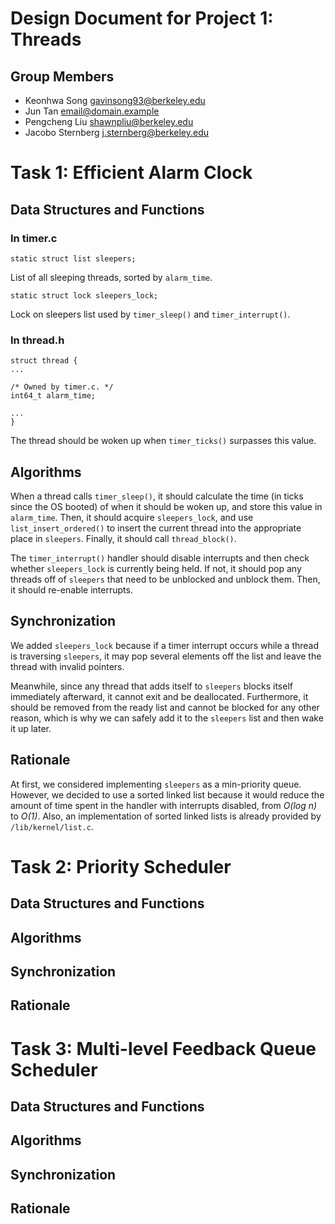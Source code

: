Design Document for Project 1: Threads
======================================

## Group Members

* Keonhwa Song <gavinsong93@berkeley.edu>
* Jun Tan <email@domain.example>
* Pengcheng Liu <shawnpliu@berkeley.edu>
* Jacobo Sternberg <j.sternberg@berkeley.edu>

# Task 1: Efficient Alarm Clock

## Data Structures and Functions

### In timer.c

```
static struct list sleepers;
```
List of all sleeping threads, sorted by `alarm_time`.

```
static struct lock sleepers_lock;
```
Lock on sleepers list used by `timer_sleep()` and `timer_interrupt()`.

### In thread.h

```
struct thread {
...

/* Owned by timer.c. */
int64_t alarm_time;

...
}
```
The thread should be woken up when `timer_ticks()` surpasses this value.

## Algorithms

When a thread calls `timer_sleep()`, it should calculate the time (in ticks since the OS booted) of when it should be woken up, and store this value in `alarm_time`. Then, it should acquire `sleepers_lock`, and use `list_insert_ordered()` to insert the current thread into the appropriate place in `sleepers`. Finally, it should call `thread_block()`.

The `timer_interrupt()` handler should disable interrupts and then check whether `sleepers_lock` is currently being held. If not, it should pop any threads off of `sleepers` that need to be unblocked and unblock them. Then, it should re-enable interrupts.

## Synchronization

We added `sleepers_lock` because if a timer interrupt occurs while a thread is traversing `sleepers`, it may pop several elements off the list and leave the thread with invalid pointers.

Meanwhile, since any thread that adds itself to `sleepers` blocks itself immediately afterward, it cannot exit and be deallocated. Furthermore, it should be removed from the ready list and cannot be blocked for any other reason, which is why we can safely add it to the `sleepers` list and then wake it up later.

## Rationale

At first, we considered implementing `sleepers` as a min-priority queue. However, we decided to use a sorted linked list because it would reduce the amount of time spent in the handler with interrupts disabled, from *O(log n)* to *O(1)*. Also, an implementation of sorted linked lists is already provided by `/lib/kernel/list.c`.


# Task 2: Priority Scheduler

## Data Structures and Functions
## Algorithms
## Synchronization
## Rationale

# Task 3: Multi-level Feedback Queue Scheduler

## Data Structures and Functions
## Algorithms
## Synchronization
## Rationale